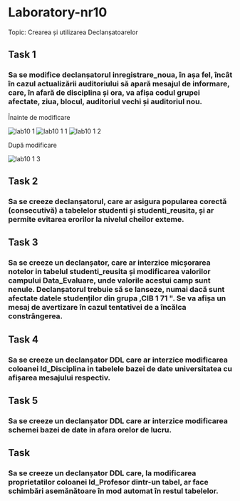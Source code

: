 # Laboratory-nr10

Topic: Crearea și utilizarea Declanșatoarelor

## Task 1
<h3>Sa se modifice declanșatorul inregistrare_noua, în așa fel, încât în cazul actualizării
auditoriului să apară mesajul de informare, care, în afară de disciplina și ora, va afișa codul
grupei afectate, ziua, blocul, auditoriul vechi și auditoriul nou.</h3>
Înainte de modificare 

![lab10 1](https://user-images.githubusercontent.com/43128425/49701806-c8daa180-fbf9-11e8-9181-9b5c581cc7cf.PNG)
![lab10 1 1](https://user-images.githubusercontent.com/43128425/49701807-c8daa180-fbf9-11e8-814f-17be1094a8cc.PNG)
![lab10 1 2](https://user-images.githubusercontent.com/43128425/49701808-c9733800-fbf9-11e8-9331-e8bc97477b3a.PNG)

După modificare

![lab10 1 3](https://user-images.githubusercontent.com/43128425/49701812-d001af80-fbf9-11e8-83e2-6f4ee11970b3.PNG)

## Task 2
<h3>Sa se creeze declanșatorul, care ar asigura popularea corectă (consecutivă) a tabelelor studenti
și studenti_reusita, și ar permite evitarea erorilor la nivelul cheilor exteme.</h3>

## Task 3
<h3>Sa se creeze un declanșator, care ar interzice micșorarea notelor in tabelul studenti_reusita și
modificarea valorilor campului Data_Evaluare, unde valorile acestui camp sunt nenule.
Declanșatorul trebuie să se lanseze, numai dacă sunt afectate datele studenților din grupa
,CIB 1 71 ". Se va afișa un mesaj de avertizare în cazul tentativei de a încălca constrângerea.</h3>

## Task 4
<h3>Sa se creeze un declanșator DDL care ar interzice modificarea coloanei ld_Disciplina in
tabelele bazei de date universitatea cu afișarea mesajului respectiv.</h3>

## Task 5
<h3>Sa se creeze un declanșator DDL care ar interzice modificarea schemei bazei de date in afara
orelor de lucru.</h3>

## Task
<h3>Sa se creeze un declanșator DDL care, la modificarea proprietatilor coloanei ld_Profesor
dintr-un tabel, ar face schimbări asemănătoare în mod automat în restul tabelelor.</h3>

